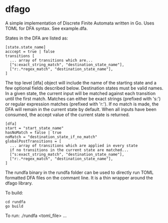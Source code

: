 dfago
=====

A simple implementation of Discrete Finite Automata written in Go. Uses TOML for DFA syntax. See example.dfa.

States in the DFA are listed as:

    [state.state_name]
    acccept = true | false
    transitions [
      ... array of transitions which are...
      ["s:exact_string_match", "destination_state_name"],
      ["r:.*regex_match", "destination_state_name"],
    ]


The top level [dfa] object will include the name of the starting state and a few optional fields described below.
Destination states must be valid names.  In a given state, the current input will be matched against
each transition until the first match.  Matches can either be exact strings (prefixed with 's:') or
regular expression matches (prefixed with 'r:').  If no match is made, the DFA will remain in the 
current state by default.  When all inputs have been consumed, the accept value of the current state is 
returned.

    [dfa]
    start = "start_state_name"
    hasNoMatch = false | true
    noMatch = "destination_state_if_no_match"
    globalPostTransitions = [
      ... array of transitions which are applied in every state 
      if no transitions in the current state are matched...
      ["s:exact_string_match", "destination_state_name"],
      ["r:.*regex_match", "destination_state_name"],
    ]
    
The rundfa binary in the rundfa folder can be used to directly run TOML formatted DFA files on the commant line.
It is a thin wrapper around the dfago library.

To build:

    cd rundfa
    go build
    
To run:
    ./rundfa <toml_file> <input0> <input1> ... <inputN>


    
